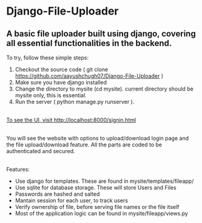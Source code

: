 Django-File-Uploader
====================

A basic file uploader built using django, covering all essential functionalities in the backend. 
-----------------------------------------------

To try, follow these simple steps:
1. Checkout the source code ( git clone https://github.com/aayushchugh07/Django-File-Uploader ) <br />
2. Make sure you have django installed <br />
3. Change the directory to mysite (cd mysite). current directory should be mysite only, this is essential. <br />
4. Run the server ( python manage.py runserver ). <br /> <br />

<a href="http://localhost:8000/signin.html" >To see the UI, visit http://localhost:8000/signin.html </a> <br /> <br />

You will see the website with options to upload/download  login page and the file upload/download feature. All the parts are coded to be authenticated and secured.
<br /> <br />

Features:
<ul> 
  <li> Use django for templates. These are found in mysite/templates/fileapp/ </li>
  <li> Use sqlite for database storage. These will store Users and Files </li>
  <li> Passwords are hashed and salted </li>
  <li> Mantain session for each user, to track users </li>
  <li> Verify ownership of file, before serving file names or the file itself </li>
  <li> Most of the application logic can be found in mysite/fileapp/views.py </li>
</ul>
